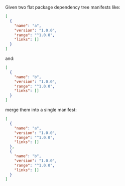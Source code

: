 Given two flat package dependency tree manifests like:

```json
[
  {
    "name": "a",
    "version": "1.0.0",
    "range": "^1.0.0",
    "links": []
  }
]
```

and:

```json
[
  {
    "name": "b",
    "version": "1.0.0",
    "range": "^1.0.0",
    "links": []
  }
]
```

merge them into a single manifest:

```json
[
  {
    "name": "a",
    "version": "1.0.0",
    "range": "^1.0.0",
    "links": []
  },
  {
    "name": "b",
    "version": "1.0.0",
    "range": "^1.0.0",
    "links": []
  }
]
```
